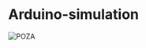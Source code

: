 # Arduino-simulation
![POZA](https://user-images.githubusercontent.com/62556419/222186953-780b965e-b765-442c-ad5d-078b3728381a.png)
